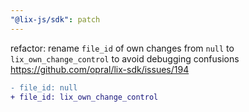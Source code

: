 ```yaml
---
"@lix-js/sdk": patch
---
```


refactor: rename `file_id` of own changes from `null` to `lix_own_change_control` to avoid debugging confusions https://github.com/opral/lix-sdk/issues/194

```diff
- file_id: null
+ file_id: lix_own_change_control
```
